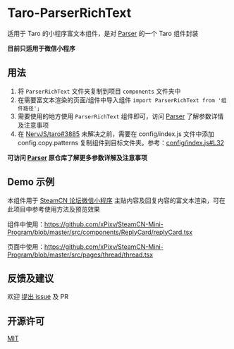 # Taro-ParserRichText

适用于 Taro 的小程序富文本组件，是对 [Parser](https://github.com/jin-yufeng/Parser) 的一个 Taro 组件封装

**目前只适用于微信小程序**

## 用法

1. 将 `ParserRichText` 文件夹复制到项目 `components` 文件夹中
2. 在需要富文本渲染的页面/组件中导入组件 `import ParserRichText from '组件路径';`
3. 需要使用的地方使用 `ParserRichText` 组件即可，访问 [Parser](https://github.com/jin-yufeng/Parser) 了解参数详情及注意事项
4. 在 [NervJS/taro#3885](https://github.com/NervJS/taro/issues/3885) 未解决之前，需要在 config/index.js 文件中添加 config.copy.patterns 复制组件到目标文件夹。参考：[config/index.js#L32](https://github.com/xPixv/SteamCN-Mini-Program/blob/f6ca35869f434127f9d88eb7db3977adb7fd1eb0/config/index.js#L32)

**可访问 [Parser](https://github.com/jin-yufeng/Parser) 原仓库了解更多参数详解及注意事项**

## Demo 示例

本组件用于 [SteamCN 论坛微信小程序](https://github.com/xPixv/SteamCN-Mini-Program) 主贴内容及回复内容的富文本渲染，可在此项目中参考使用方法及预览效果

组件中使用：https://github.com/xPixv/SteamCN-Mini-Program/blob/master/src/components/ReplyCard/replyCard.tsx

页面中使用：https://github.com/xPixv/SteamCN-Mini-Program/blob/master/src/pages/thread/thread.tsx

## 反馈及建议

欢迎 [提出 issue](https://github.com/xPixv/Taro-ParserRichText/issues) 及 PR

## 开源许可

[MIT](https://github.com/xPixv/Taro-ParserRichText/blob/master/LICENSE)
